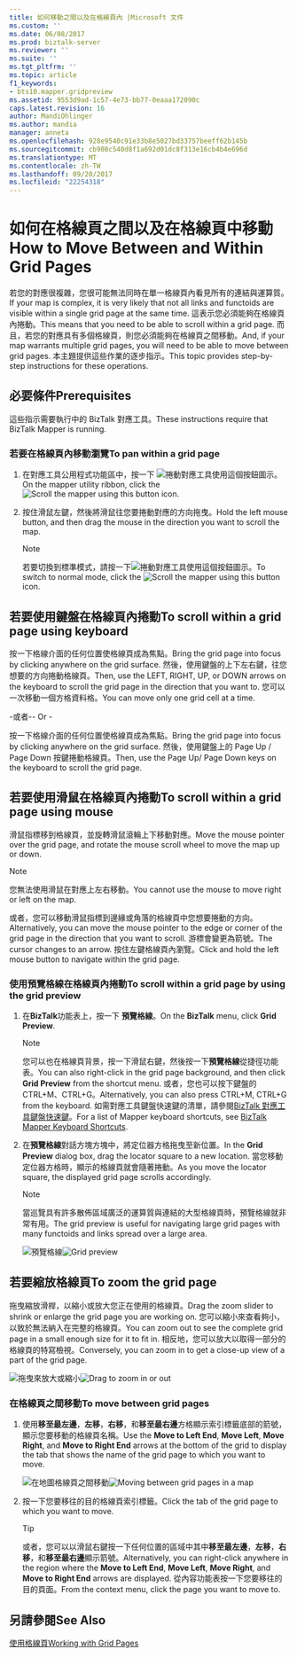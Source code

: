 ```yaml
---
title: 如何移動之間以及在格線頁內 |Microsoft 文件
ms.custom: ''
ms.date: 06/08/2017
ms.prod: biztalk-server
ms.reviewer: ''
ms.suite: ''
ms.tgt_pltfrm: ''
ms.topic: article
f1_keywords:
- bts10.mapper.gridpreview
ms.assetid: 9553d9ad-1c57-4e73-bb77-0eaaa172090c
caps.latest.revision: 16
author: MandiOhlinger
ms.author: mandia
manager: anneta
ms.openlocfilehash: 928e9540c91e33b8e5027bd33757beeff62b145b
ms.sourcegitcommit: cb908c540d8f1a692d01dc8f313e16cb4b4e696d
ms.translationtype: MT
ms.contentlocale: zh-TW
ms.lasthandoff: 09/20/2017
ms.locfileid: "22254318"
---
```

# <a name="how-to-move-between-and-within-grid-pages"></a><span data-ttu-id="5fed2-102">如何在格線頁之間以及在格線頁中移動</span><span class="sxs-lookup"><span data-stu-id="5fed2-102">How to Move Between and Within Grid Pages</span></span>
<span data-ttu-id="5fed2-103">若您的對應很複雜，您很可能無法同時在單一格線頁內看見所有的連結與運算質。</span><span class="sxs-lookup"><span data-stu-id="5fed2-103">If your map is complex, it is very likely that not all links and functoids are visible within a single grid page at the same time.</span></span> <span data-ttu-id="5fed2-104">這表示您必須能夠在格線頁內捲動。</span><span class="sxs-lookup"><span data-stu-id="5fed2-104">This means that you need to be able to scroll within a grid page.</span></span> <span data-ttu-id="5fed2-105">而且，若您的對應具有多個格線頁，則您必須能夠在格線頁之間移動。</span><span class="sxs-lookup"><span data-stu-id="5fed2-105">And, if your map warrants multiple grid pages, you will need to be able to move between grid pages.</span></span> <span data-ttu-id="5fed2-106">本主題提供這些作業的逐步指示。</span><span class="sxs-lookup"><span data-stu-id="5fed2-106">This topic provides step-by-step instructions for these operations.</span></span>  
  
## <a name="prerequisites"></a><span data-ttu-id="5fed2-107">必要條件</span><span class="sxs-lookup"><span data-stu-id="5fed2-107">Prerequisites</span></span>  
 <span data-ttu-id="5fed2-108">這些指示需要執行中的 BizTalk 對應工具。</span><span class="sxs-lookup"><span data-stu-id="5fed2-108">These instructions require that BizTalk Mapper is running.</span></span>  
  
### <a name="to-pan-within-a-grid-page"></a><span data-ttu-id="5fed2-109">若要在格線頁內移動瀏覽</span><span class="sxs-lookup"><span data-stu-id="5fed2-109">To pan within a grid page</span></span>  
  
1.  <span data-ttu-id="5fed2-110">在對應工具公用程式功能區中，按一下 ![捲動對應工具使用這個按鈕](../core/media/mapper-pan-hand.gif "Mapper_Pan_Hand")圖示。</span><span class="sxs-lookup"><span data-stu-id="5fed2-110">On the mapper utility ribbon, click the ![Scroll the mapper using this button](../core/media/mapper-pan-hand.gif "Mapper_Pan_Hand") icon.</span></span>  
  
2.  <span data-ttu-id="5fed2-111">按住滑鼠左鍵，然後將滑鼠往您要捲動對應的方向拖曳。</span><span class="sxs-lookup"><span data-stu-id="5fed2-111">Hold the left mouse button, and then drag the mouse in the direction you want to scroll the map.</span></span>  
  
    > [!NOTE]
    >  <span data-ttu-id="5fed2-112">若要切換到標準模式，請按一下![捲動對應工具使用這個按鈕](../core/media/mapper-pan-hand.gif "Mapper_Pan_Hand")圖示。</span><span class="sxs-lookup"><span data-stu-id="5fed2-112">To switch to normal mode, click the ![Scroll the mapper using this button](../core/media/mapper-pan-hand.gif "Mapper_Pan_Hand") icon.</span></span>  
  
## <a name="to-scroll-within-a-grid-page-using-keyboard"></a><span data-ttu-id="5fed2-113">若要使用鍵盤在格線頁內捲動</span><span class="sxs-lookup"><span data-stu-id="5fed2-113">To scroll within a grid page using keyboard</span></span>  
 <span data-ttu-id="5fed2-114">按一下格線介面的任何位置使格線頁成為焦點。</span><span class="sxs-lookup"><span data-stu-id="5fed2-114">Bring the grid page into focus by clicking anywhere on the grid surface.</span></span> <span data-ttu-id="5fed2-115">然後，使用鍵盤的上下左右鍵，往您想要的方向捲動格線頁。</span><span class="sxs-lookup"><span data-stu-id="5fed2-115">Then, use the LEFT, RIGHT, UP, or DOWN arrows on the keyboard to scroll the grid page in the direction that you want to.</span></span> <span data-ttu-id="5fed2-116">您可以一次移動一個方格資料格。</span><span class="sxs-lookup"><span data-stu-id="5fed2-116">You can move only one grid cell at a time.</span></span>  
  
 <span data-ttu-id="5fed2-117">\-或者-</span><span class="sxs-lookup"><span data-stu-id="5fed2-117">\- Or -</span></span>  
  
 <span data-ttu-id="5fed2-118">按一下格線介面的任何位置使格線頁成為焦點。</span><span class="sxs-lookup"><span data-stu-id="5fed2-118">Bring the grid page into focus by clicking anywhere on the grid surface.</span></span> <span data-ttu-id="5fed2-119">然後，使用鍵盤上的 Page Up / Page Down 按鍵捲動格線頁。</span><span class="sxs-lookup"><span data-stu-id="5fed2-119">Then, use the Page Up/ Page Down keys on the keyboard to scroll the grid page.</span></span>  
  
## <a name="to-scroll-within-a-grid-page-using-mouse"></a><span data-ttu-id="5fed2-120">若要使用滑鼠在格線頁內捲動</span><span class="sxs-lookup"><span data-stu-id="5fed2-120">To scroll within a grid page using mouse</span></span>  
 <span data-ttu-id="5fed2-121">滑鼠指標移到格線頁，並旋轉滑鼠滾輪上下移動對應。</span><span class="sxs-lookup"><span data-stu-id="5fed2-121">Move the mouse pointer over the grid page, and rotate the mouse scroll wheel to move the map up or down.</span></span>  
  
> [!NOTE]
>  <span data-ttu-id="5fed2-122">您無法使用滑鼠在對應上左右移動。</span><span class="sxs-lookup"><span data-stu-id="5fed2-122">You cannot use the mouse to move right or left on the map.</span></span>  
  
 <span data-ttu-id="5fed2-123">或者，您可以移動滑鼠指標到邊緣或角落的格線頁中您想要捲動的方向。</span><span class="sxs-lookup"><span data-stu-id="5fed2-123">Alternatively, you can move the mouse pointer to the edge or corner of the grid page in the direction that you want to scroll.</span></span> <span data-ttu-id="5fed2-124">游標會變更為箭號。</span><span class="sxs-lookup"><span data-stu-id="5fed2-124">The cursor changes to an arrow.</span></span> <span data-ttu-id="5fed2-125">按住左鍵格線頁內瀏覽。</span><span class="sxs-lookup"><span data-stu-id="5fed2-125">Click and hold the left mouse button to navigate within the grid page.</span></span>  
  
### <a name="to-scroll-within-a-grid-page-by-using-the-grid-preview"></a><span data-ttu-id="5fed2-126">使用預覽格線在格線頁內捲動</span><span class="sxs-lookup"><span data-stu-id="5fed2-126">To scroll within a grid page by using the grid preview</span></span>  
  
1.  <span data-ttu-id="5fed2-127">在**BizTalk**功能表上，按一下 **預覽格線**。</span><span class="sxs-lookup"><span data-stu-id="5fed2-127">On the **BizTalk** menu, click **Grid Preview**.</span></span>  
  
    > [!NOTE]
    >  <span data-ttu-id="5fed2-128">您可以也在格線頁背景，按一下滑鼠右鍵，然後按一下**預覽格線**從捷徑功能表。</span><span class="sxs-lookup"><span data-stu-id="5fed2-128">You can also right-click in the grid page background, and then click **Grid Preview** from the shortcut menu.</span></span> <span data-ttu-id="5fed2-129">或者，您也可以按下鍵盤的 CTRL+M、CTRL+G。</span><span class="sxs-lookup"><span data-stu-id="5fed2-129">Alternatively, you can also press CTRL+M, CTRL+G from the keyboard.</span></span> <span data-ttu-id="5fed2-130">如需對應工具鍵盤快速鍵的清單，請參閱[BizTalk 對應工具鍵盤快速鍵](../core/biztalk-mapper-keyboard-shortcuts.md)。</span><span class="sxs-lookup"><span data-stu-id="5fed2-130">For a list of Mapper keyboard shortcuts, see [BizTalk Mapper Keyboard Shortcuts](../core/biztalk-mapper-keyboard-shortcuts.md).</span></span>  
  
2.  <span data-ttu-id="5fed2-131">在**預覽格線**對話方塊方塊中，將定位器方格拖曳至新位置。</span><span class="sxs-lookup"><span data-stu-id="5fed2-131">In the **Grid Preview** dialog box, drag the locator square to a new location.</span></span> <span data-ttu-id="5fed2-132">當您移動定位器方格時，顯示的格線頁就會隨著捲動。</span><span class="sxs-lookup"><span data-stu-id="5fed2-132">As you move the locator square, the displayed grid page scrolls accordingly.</span></span>  
  
    > [!NOTE]
    >  <span data-ttu-id="5fed2-133">當巡覽具有許多散佈區域廣泛的運算質與連結的大型格線頁時，預覽格線就非常有用。</span><span class="sxs-lookup"><span data-stu-id="5fed2-133">The grid preview is useful for navigating large grid pages with many functoids and links spread over a large area.</span></span>  
  
     <span data-ttu-id="5fed2-134">![預覽格線](../core/media/gridpreview.gif "GridPreview")</span><span class="sxs-lookup"><span data-stu-id="5fed2-134">![Grid preview](../core/media/gridpreview.gif "GridPreview")</span></span>  
  
## <a name="to-zoom-the-grid-page"></a><span data-ttu-id="5fed2-135">若要縮放格線頁</span><span class="sxs-lookup"><span data-stu-id="5fed2-135">To zoom the grid page</span></span>  
 <span data-ttu-id="5fed2-136">拖曳縮放滑桿，以縮小或放大您正在使用的格線頁。</span><span class="sxs-lookup"><span data-stu-id="5fed2-136">Drag the zoom slider to shrink or enlarge the grid page you are working on.</span></span> <span data-ttu-id="5fed2-137">您可以縮小來查看夠小，以致於無法納入在完整的格線頁。</span><span class="sxs-lookup"><span data-stu-id="5fed2-137">You can zoom out to see the complete grid page in a small enough size for it to fit in.</span></span> <span data-ttu-id="5fed2-138">相反地，您可以放大以取得一部分的格線頁的特寫檢視。</span><span class="sxs-lookup"><span data-stu-id="5fed2-138">Conversely, you can zoom in to get a close-up view of a part of the grid page.</span></span>  
  
 <span data-ttu-id="5fed2-139">![拖曳來放大或縮小](../core/media/zoom-gridpage.gif "Zoom_gridpage")</span><span class="sxs-lookup"><span data-stu-id="5fed2-139">![Drag to zoom in or out](../core/media/zoom-gridpage.gif "Zoom_gridpage")</span></span>  
  
### <a name="to-move-between-grid-pages"></a><span data-ttu-id="5fed2-140">在格線頁之間移動</span><span class="sxs-lookup"><span data-stu-id="5fed2-140">To move between grid pages</span></span>  
  
1.  <span data-ttu-id="5fed2-141">使用**移至最左邊**，**左移**，**右移**，和**移至最右邊**方格顯示索引標籤底部的箭號，顯示您要移動的格線頁名稱。</span><span class="sxs-lookup"><span data-stu-id="5fed2-141">Use the **Move to Left End**, **Move Left**, **Move Right**, and **Move to Right End** arrows at the bottom of the grid to display the tab that shows the name of the grid page to which you want to move.</span></span>  
  
     <span data-ttu-id="5fed2-142">![在地圖格線頁之間移動](../core/media/move-between-grid-pages.gif "Move_between_grid_pages")</span><span class="sxs-lookup"><span data-stu-id="5fed2-142">![Moving between grid pages in a map](../core/media/move-between-grid-pages.gif "Move_between_grid_pages")</span></span>  
  
2.  <span data-ttu-id="5fed2-143">按一下您要移往的目的格線頁索引標籤。</span><span class="sxs-lookup"><span data-stu-id="5fed2-143">Click the tab of the grid page to which you want to move.</span></span>  
  
    > [!TIP]
    >  <span data-ttu-id="5fed2-144">或者，您可以以滑鼠右鍵按一下任何位置的區域中其中**移至最左邊**，**左移**，**右移**，和**移至最右邊**顯示箭號。</span><span class="sxs-lookup"><span data-stu-id="5fed2-144">Alternatively, you can right-click anywhere in the region where the **Move to Left End**, **Move Left**, **Move Right**, and **Move to Right End** arrows are displayed.</span></span> <span data-ttu-id="5fed2-145">從內容功能表按一下您要移往的目的頁面。</span><span class="sxs-lookup"><span data-stu-id="5fed2-145">From the context menu, click the page you want to move to.</span></span>  
  
## <a name="see-also"></a><span data-ttu-id="5fed2-146">另請參閱</span><span class="sxs-lookup"><span data-stu-id="5fed2-146">See Also</span></span>  
 [<span data-ttu-id="5fed2-147">使用格線頁</span><span class="sxs-lookup"><span data-stu-id="5fed2-147">Working with Grid Pages</span></span>](../core/working-with-grid-pages.md)